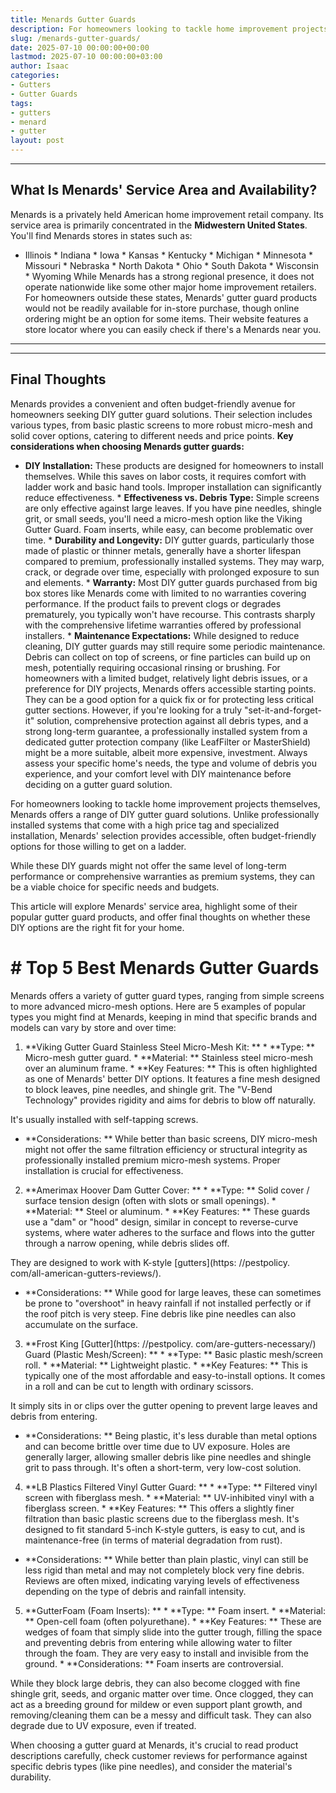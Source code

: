 ```yaml
---
title: Menards Gutter Guards
description: For homeowners looking to tackle home improvement projects themselves, Menards offers a range of DIY gutter guard solutions.
slug: /menards-gutter-guards/
date: 2025-07-10 00:00:00+00:00
lastmod: 2025-07-10 00:00:00+03:00
author: Isaac
categories:
- Gutters
- Gutter Guards
tags:
- gutters
- menard
- gutter
layout: post
---
```

---
## What Is Menards' Service Area and Availability?
Menards is a privately held American home improvement retail company. Its service area is primarily concentrated in the **Midwestern United States**. You'll find Menards stores in states such as:
* Illinois * Indiana * Iowa * Kansas * Kentucky * Michigan * Minnesota * Missouri * Nebraska * North Dakota * Ohio * South Dakota * Wisconsin * Wyoming
While Menards has a strong regional presence, it does not operate nationwide like some other major home improvement retailers. For homeowners outside these states, Menards' gutter guard products would not be readily available for in-store purchase, though online ordering might be an option for some items. Their website features a store locator where you can easily check if there's a Menards near you.
---
---
## Final Thoughts
Menards provides a convenient and often budget-friendly avenue for homeowners seeking DIY gutter guard solutions. Their selection includes various types, from basic plastic screens to more robust micro-mesh and solid cover options, catering to different needs and price points.
**Key considerations when choosing Menards gutter guards:**
* **DIY Installation:** These products are designed for homeowners to install themselves. While this saves on labor costs, it requires comfort with ladder work and basic hand tools. Improper installation can significantly reduce effectiveness. * **Effectiveness vs. Debris Type:** Simple screens are only effective against large leaves. If you have pine needles, shingle grit, or small seeds, you'll need a micro-mesh option like the Viking Gutter Guard.
Foam inserts, while easy, can become problematic over time. * **Durability and Longevity:** DIY gutter guards, particularly those made of plastic or thinner metals, generally have a shorter lifespan compared to premium, professionally installed systems. They may warp, crack, or degrade over time, especially with prolonged exposure to sun and elements. * **Warranty:** Most DIY gutter guards purchased from big box stores like Menards come with limited to no warranties covering performance.
If the product fails to prevent clogs or degrades prematurely, you typically won't have recourse. This contrasts sharply with the comprehensive lifetime warranties offered by professional installers. * **Maintenance Expectations:** While designed to reduce cleaning, DIY gutter guards may still require some periodic maintenance. Debris can collect on top of screens, or fine particles can build up on mesh, potentially requiring occasional rinsing or brushing.
For homeowners with a limited budget, relatively light debris issues, or a preference for DIY projects, Menards offers accessible starting points. They can be a good option for a quick fix or for protecting less critical gutter sections.
However, if you're looking for a truly "set-it-and-forget-it" solution, comprehensive protection against all debris types, and a strong long-term guarantee, a professionally installed system from a dedicated gutter protection company (like LeafFilter or MasterShield) might be a more suitable, albeit more expensive, investment.
Always assess your specific home's needs, the type and volume of debris you experience, and your comfort level with DIY maintenance before deciding on a gutter guard solution.

For homeowners looking to tackle home improvement projects themselves, Menards offers a range of DIY gutter guard solutions. Unlike professionally installed systems that come with a high price tag and specialized installation, Menards' selection provides accessible, often budget-friendly options for those willing to get on a ladder.

While these DIY guards might not offer the same level of long-term performance or comprehensive warranties as premium systems, they can be a viable choice for specific needs and budgets.

This article will explore Menards' service area, highlight some of their popular gutter guard products, and offer final thoughts on whether these DIY options are the right fit for your home.

# # Top 5 Best Menards Gutter Guards

Menards offers a variety of gutter guard types, ranging from simple screens to more advanced micro-mesh options. Here are 5 examples of popular types you might find at Menards, keeping in mind that specific brands and models can vary by store and over time:

1. **Viking Gutter Guard Stainless Steel Micro-Mesh Kit: ** * **Type: ** Micro-mesh gutter guard. * **Material: ** Stainless steel micro-mesh over an aluminum frame. * **Key Features: ** This is often highlighted as one of Menards' better DIY options. It features a fine mesh designed to block leaves, pine needles, and shingle grit. The "V-Bend Technology" provides rigidity and aims for debris to blow off naturally.

It's usually installed with self-tapping screws.

* **Considerations: ** While better than basic screens, DIY micro-mesh might not offer the same filtration efficiency or structural integrity as professionally installed premium micro-mesh systems. Proper installation is crucial for effectiveness.

2. **Amerimax Hoover Dam Gutter Cover: ** * **Type: ** Solid cover / surface tension design (often with slots or small openings). * **Material: ** Steel or aluminum. * **Key Features: ** These guards use a "dam" or "hood" design, similar in concept to reverse-curve systems, where water adheres to the surface and flows into the gutter through a narrow opening, while debris slides off.

They are designed to work with K-style [gutters](https: //pestpolicy. com/all-american-gutters-reviews/).

* **Considerations: ** While good for large leaves, these can sometimes be prone to "overshoot" in heavy rainfall if not installed perfectly or if the roof pitch is very steep. Fine debris like pine needles can also accumulate on the surface.

3. **Frost King [Gutter](https: //pestpolicy. com/are-gutters-necessary/) Guard (Plastic Mesh/Screen): ** * **Type: ** Basic plastic mesh/screen roll. * **Material: ** Lightweight plastic. * **Key Features: ** This is typically one of the most affordable and easy-to-install options. It comes in a roll and can be cut to length with ordinary scissors.

It simply sits in or clips over the gutter opening to prevent large leaves and debris from entering.

* **Considerations: ** Being plastic, it's less durable than metal options and can become brittle over time due to UV exposure. Holes are generally larger, allowing smaller debris like pine needles and shingle grit to pass through. It's often a short-term, very low-cost solution.

4. **LB Plastics Filtered Vinyl Gutter Guard: ** * **Type: ** Filtered vinyl screen with fiberglass mesh. * **Material: ** UV-inhibited vinyl with a fiberglass screen. * **Key Features: ** This offers a slightly finer filtration than basic plastic screens due to the fiberglass mesh. It's designed to fit standard 5-inch K-style gutters, is easy to cut, and is maintenance-free (in terms of material degradation from rust).

* **Considerations: ** While better than plain plastic, vinyl can still be less rigid than metal and may not completely block very fine debris. Reviews are often mixed, indicating varying levels of effectiveness depending on the type of debris and rainfall intensity.

5. **GutterFoam (Foam Inserts): ** * **Type: ** Foam insert. * **Material: ** Open-cell foam (often polyurethane). * **Key Features: ** These are wedges of foam that simply slide into the gutter trough, filling the space and preventing debris from entering while allowing water to filter through the foam. They are very easy to install and invisible from the ground. * **Considerations: ** Foam inserts are controversial.

While they block large debris, they can also become clogged with fine shingle grit, seeds, and organic matter over time. Once clogged, they can act as a breeding ground for mildew or even support plant growth, and removing/cleaning them can be a messy and difficult task. They can also degrade due to UV exposure, even if treated.

When choosing a gutter guard at Menards, it's crucial to read product descriptions carefully, check customer reviews for performance against specific debris types (like pine needles), and consider the material's durability.
